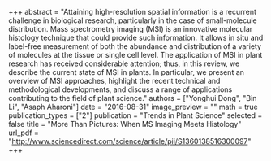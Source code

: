 +++
abstract = "Attaining high-resolution spatial information is a recurrent challenge in biological research, particularly in the case of small-molecule distribution. Mass spectrometry imaging (MSI) is an innovative molecular histology technique that could provide such information. It allows in situ and label-free measurement of both the abundance and distribution of a variety of molecules at the tissue or single cell level. The application of MSI in plant research has received considerable attention; thus, in this review, we describe the current state of MSI in plants. In particular, we present an overview of MSI approaches, highlight the recent technical and methodological developments, and discuss a range of applications contributing to the field of plant science."
authors = ["Yonghui Dong", "Bin Li", "Asaph Aharoni"]
date = "2016-08-31"
image_preview = ""
math = true
publication_types = ["2"]
publication = "Trends in Plant Science"
selected = false
title = "More Than Pictures: When MS Imaging Meets Histology"
url_pdf = "http://www.sciencedirect.com/science/article/pii/S1360138516300097"
+++
